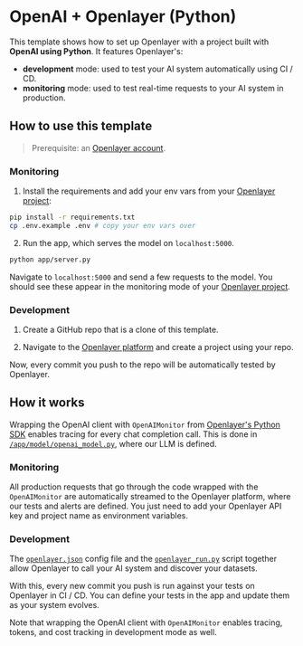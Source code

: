 # OpenAI + Openlayer (Python)

This template shows how to set up Openlayer with a project built with **OpenAI using Python**. It
features Openlayer's:

- **development** mode: used to test your AI system automatically using CI / CD.
- **monitoring** mode: used to test real-time requests to your AI system in production.

## How to use this template

> Prerequisite: an [Openlayer account](https://app.openlayer.com/).

### Monitoring

1. Install the requirements and add your env vars from your [Openlayer project](https://app.openlayer.com/):

```bash
pip install -r requirements.txt
cp .env.example .env # copy your env vars over
```

2. Run the app, which serves the model on `localhost:5000`.

```bash
python app/server.py
```

Navigate to `localhost:5000` and send a few requests to the model. You should see these appear in the monitoring mode of your [Openlayer project](https://app.openlayer.com/).

### Development

1. Create a GitHub repo that is a clone of this template.

2. Navigate to the [Openlayer platform](https://app.openlayer.com/) and create a project using your repo.

Now, every commit you push to the repo will be automatically tested by Openlayer.

## How it works

Wrapping the OpenAI client with `OpenAIMonitor` from [Openlayer's Python SDK](https://reference.openlayer.com/reference/index.html) enables tracing for
every chat completion call. This is done in [`/app/model/openai_model.py`](/openai-python/app/model/openai_model.py), where our LLM is defined.

### Monitoring

All production requests that go through the code wrapped with the `OpenAIMonitor` are automatically streamed to the Openlayer platform, where our tests and alerts are defined. You just need to add your Openlayer API key and project name as environment variables.

### Development

The [`openlayer.json`](/openai-python/openlayer.json) config file and the [`openlayer_run.py`](/openai-python/openlayer_run.py) script together allow Openlayer to call your AI system and discover your datasets.

With this, every new commit you push is run against your tests on Openlayer in CI / CD. You can define your tests in the app and update them as your system evolves.

Note that wrapping the OpenAI client with `OpenAIMonitor` enables tracing, tokens, and cost tracking in development mode as well.
